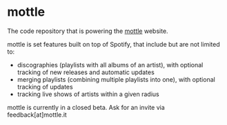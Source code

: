 # mottle

The code repository that is powering the [mottle](https://www.mottle.it/) website.

mottle is set features built on top of Spotify, that include but are not limited to:

- discographies (playlists with all albums of an artist), with optional tracking of new releases and automatic updates
- merging playlists (combining multiple playlists into one), with optional tracking of updates
- tracking live shows of artists within a given radius

mottle is currently in a closed beta. Ask for an invite via feedback[at]mottle.it
